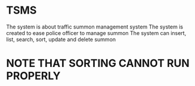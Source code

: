 # TSMS
The system is about traffic summon management system
The system is created to ease police officer to manage summon
The system can insert, list, search, sort, update and delete summon

# NOTE THAT SORTING CANNOT RUN PROPERLY
